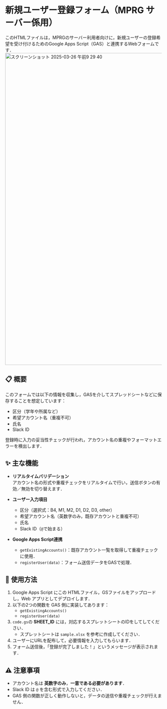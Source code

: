 # 新規ユーザー登録フォーム（MPRG サーバー係用）

このHTMLファイルは，MPRGのサーバー利用者向けに，新規ユーザーの登録希望を受け付けるためのGoogle Apps Script（GAS）と連携するWebフォームです．
<img width="1000" alt="スクリーンショット 2025-03-26 午前9 29 40" src="https://github.com/user-attachments/assets/471f2d7f-aa39-450e-a735-ab157cafe7d4" />



## 📋 概要

このフォームでは以下の情報を収集し，GASを介してスプレッドシートなどに保存することを想定しています：

- 区分（学年や所属など）
- 希望アカウント名（重複不可）
- 氏名
- Slack ID

登録時に入力の妥当性チェックが行われ，アカウント名の重複やフォーマットエラーを検出します．


## ✨ 主な機能

- **リアルタイムバリデーション**  
  アカウント名の形式や重複チェックをリアルタイムで行い，送信ボタンの有効／無効を切り替えます．

- **ユーザー入力項目**  
  - 区分（選択式：B4, M1, M2, D1, D2, D3, other）
  - 希望アカウント名（英数字のみ，既存アカウントと重複不可）
  - 氏名
  - Slack ID（`@`で始まる）

- **Google Apps Script連携**
  - `getExistingAccounts()`：既存アカウント一覧を取得して重複チェックに使用．
  - `registerUser(data)`：フォーム送信データをGASで処理．


## 🚀 使用方法

1. Google Apps Script にこの HTMLファイル，GSファイルをアップロードし，Web アプリとしてデプロイします．
2. 以下の2つの関数を GAS 側に実装してあります：
   - `getExistingAccounts()`
   - `registerUser(data)`
3. `code.gs`の **SHEET_ID** には，対応するスプレットシートのIDをしてしてください．
   - スプレットシートは `sample.xlsx` を参考に作成してください．
5. ユーザーにURLを配布して，必要情報を入力してもらいます．
6. フォーム送信後，「登録が完了しました！」というメッセージが表示されます．


## ⚠️ 注意事項

- アカウント名は **英数字のみ**，**一意である必要があります**．
- Slack ID は `@` を含む形式で入力してください．
- GAS 側の関数が正しく動作しないと，データの送信や重複チェックが行えません．


